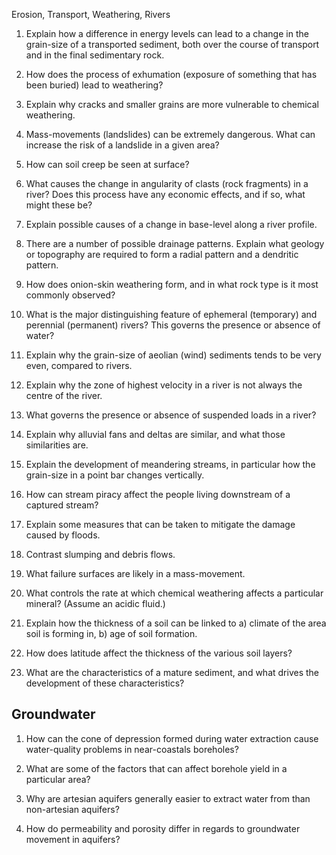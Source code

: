 Erosion, Transport, Weathering, Rivers

1. Explain how a difference in energy levels can lead to a change    in the grain-size of a transported sediment, both over the  course of transport and in the final sedimentary rock.

2. How does the process of exhumation (exposure of something that has been buried) lead to weathering?

3. Explain why cracks and smaller grains are more vulnerable to chemical weathering.

4. Mass-movements (landslides) can be extremely dangerous. What    can increase the risk of a landslide in a given area?

5. How can soil creep be seen at surface?

6. What causes the change in angularity of clasts (rock fragments)      in a river? Does this process have any economic effects, and if so, what might these be?

7. Explain possible causes of a change in base-level along a river profile.

8. There are a number of possible drainage patterns. Explain what geology   or topography are required to form a radial pattern and a dendritic pattern.

9. How does onion-skin weathering form, and in what rock type is it most commonly observed?

10. What is the major distinguishing feature of ephemeral (temporary) and perennial (permanent) rivers? This governs the presence or absence of water?

11. Explain why the grain-size of aeolian (wind) sediments tends to be very even, compared to rivers.

12. Explain why the zone of highest velocity in a river is not always the centre of the river.

13. What governs the presence or absence of suspended loads in a river?

14. Explain why alluvial fans and deltas are similar, and what those similarities are.

15. Explain the development of meandering streams, in particular how the grain-size in a point bar changes vertically.

16. How can stream piracy affect the people living downstream of a captured stream?

17. Explain some measures that can be taken to mitigate the damage caused by floods.

18. Contrast slumping and debris flows.

19. What failure surfaces are likely in a mass-movement.

20. What controls the rate at which chemical weathering affects a particular mineral? (Assume an acidic  fluid.)

21. Explain how the thickness of a soil can be linked to a) climate of the area soil is forming in, b) age of soil formation.

22. How does latitude affect the thickness of the various soil layers?

23. What are the characteristics of a mature sediment, and what drives the development of these characteristics?

## Groundwater

1. How can the cone of depression formed during water extraction cause water-quality problems in near-coastals boreholes?

2. What are some of the factors that can affect borehole yield in a particular area?

3. Why are artesian aquifers generally easier to extract water from than non-artesian aquifers?

4. How do permeability and porosity differ in regards to groundwater movement in aquifers?
